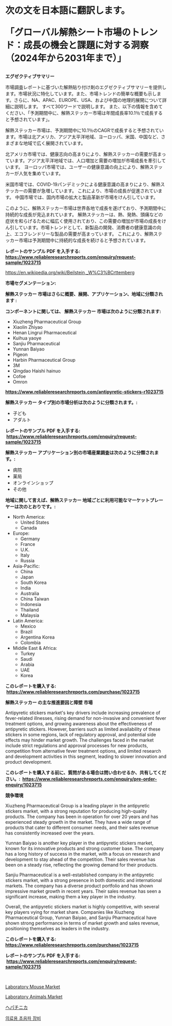 <p><h1>次の文を日本語に翻訳します。

「グローバル解熱シート市場のトレンド：成長の機会と課題に対する洞察（2024年から2031年まで）」</h1></p><p><strong>エグゼクティブサマリー</strong></p>
<p><p>市場調査レポートに基づいた解熱貼り付け剤のエグゼクティブサマリーを提供します。市場状況に特化しています。また、市場トレンドの簡単な概要も示します。さらに、NA、APAC、EUROPE、USA、および中国の地理的展開について詳細に説明します。 すべて300ワードで説明します。 また、以下の情報を含めてください、「予測期間中に、解熱ステッカー市場は年間成長率10.1％で成長すると予想されています」。  </p><p>解熱ステッカー市場は、予測期間中に10.1％のCAGRで成長すると予想されています。市場は北アメリカ、アジア太平洋地域、ヨーロッパ、米国、中国など、さまざまな地域で広く展開されています。 </p><p>北アメリカ市場では、健康志向の高まりにより、解熱ステッカーの需要が高まっています。アジア太平洋地域では、人口増加と需要の増加が市場成長を牽引しています。 ヨーロッパ市場では、ユーザーの健康意識の向上により、解熱ステッカーが人気を集めています。</p><p>米国市場では、COVID-19パンデミックによる健康意識の高まりにより、解熱ステッカーの需要が急増しています。 これにより、市場の成長が促進されています。 中国市場では、国内市場の拡大と製品革新が市場をけん引しています。</p><p>このように、解熱ステッカー市場は世界各地で成長を遂げており、予測期間中に持続的な成長が見込まれています。 解熱ステッカーは、熱、発熱、頭痛などの症状を和らげるために幅広く使用されており、この需要の増加が市場の成長をけん引しています。市場トレンドとして、新製品の開発、消費者の健康意識の向上、エコフレンドリーな製品の需要が高まっています。 これにより、解熱ステッカー市場は予測期間中に持続的な成長を続けると予想されています。</p></p>
<p><strong>レポートのサンプル PDF を入手する: <a href="https://www.reliableresearchreports.com/enquiry/request-sample/1023715">https://www.reliableresearchreports.com/enquiry/request-sample/1023715</a></strong></p>
<p><a href="https://en.wikipedia.org/wiki/Beilstein,_W%C3%BCrttemberg">https://en.wikipedia.org/wiki/Beilstein,_W%C3%BCrttemberg</a></p>
<p><strong>市場セグメンテーション:</strong></p>
<p><strong> 解熱ステッカー 市場はさらに概要、展開、アプリケーション、地域に分類されます :</strong></p>
<p><strong>コンポーネントに関しては、 解熱ステッカー 市場は次のように分類されます: &nbsp;</strong></p>
<p><ul><li>Xiuzheng Pharmaceutical Group</li><li>Xiaolin Zhiyao</li><li>Henan Lingrui Pharmaceutical</li><li>Kuihua yaoye</li><li>Sanjiu Pharmaceutical</li><li>Yunnan Baiyao</li><li>Pigeon</li><li>Harbin Pharmaceutical Group</li><li>3M</li><li>Qingdao Haishi hainuo</li><li>Cofoe</li><li>Omron</li></ul></p>
<p><strong><a href="https://www.reliableresearchreports.com/antipyretic-stickers-r1023715">https://www.reliableresearchreports.com/antipyretic-stickers-r1023715</a></strong></p>
<p><strong> 解熱ステッカー タイプ別の市場分析は次のように分類されます。:</strong></p>
<p><ul><li>子ども</li><li>アダルト</li></ul></p>
<p><strong>レポートのサンプル PDF を入手する: &nbsp;<a href="https://www.reliableresearchreports.com/enquiry/request-sample/1023715">https://www.reliableresearchreports.com/enquiry/request-sample/1023715</a></strong></p>
<p><strong> 解熱ステッカー アプリケーション別の市場産業調査は次のように分類されます。:</strong></p>
<p><ul><li>病院</li><li>薬局</li><li>オンラインショップ</li><li>その他</li></ul></p>
<p><strong>地域に関して言えば、解熱ステッカー 地域ごとに利用可能なマーケットプレーヤーは次のとおりです。:</strong></p>
<p><ul>
    <li>
        North America:
        <ul>
            <li>United States</li>
            <li>Canada</li>
        </ul>
    </li>
    <li>
        Europe:
        <ul>
            <li>Germany</li>
            <li>France</li>
            <li>U.K.</li>
            <li>Italy</li>
            <li>Russia</li>
        </ul>
    </li>
    <li>
        Asia-Pacific:
        <ul>
            <li>China</li>
            <li>Japan</li>
            <li>South Korea</li>
            <li>India</li>
            <li>Australia</li>
            <li>China Taiwan</li>
            <li>Indonesia</li>
            <li>Thailand</li>
            <li>Malaysia</li>
        </ul>
    </li>
    <li>
        Latin America:
        <ul>
            <li>Mexico</li>
            <li>Brazil</li>
            <li>Argentina Korea</li>
            <li>Colombia</li>
        </ul>
    </li>
    <li>
        Middle East & Africa:
        <ul>
            <li>Turkey</li>
            <li>Saudi</li>
            <li>Arabia</li>
            <li>UAE</li>
            <li>Korea</li>
        </ul>
    </li>
    </ul></p>
<p><strong>このレポートを購入する: &nbsp;<a href="https://www.reliableresearchreports.com/purchase/1023715">https://www.reliableresearchreports.com/purchase/1023715</a></strong></p>
<p><strong>解熱ステッカー の主な推進要因と障壁 市場</strong></p>
<p><p>Antipyretic stickers market's key drivers include increasing prevalence of fever-related illnesses, rising demand for non-invasive and convenient fever treatment options, and growing awareness about the effectiveness of antipyretic stickers. However, barriers such as limited availability of these stickers in some regions, lack of regulatory approval, and potential side effects may hinder market growth. The challenges faced in the market include strict regulations and approval processes for new products, competition from alternative fever treatment options, and limited research and development activities in this segment, leading to slower innovation and product development.</p></p>
<p><strong>このレポートを購入する前に、質問がある場合は問い合わせるか、共有してください。:&nbsp; <a href="https://www.reliableresearchreports.com/enquiry/pre-order-enquiry/1023715">https://www.reliableresearchreports.com/enquiry/pre-order-enquiry/1023715</a></strong></p>
<p><strong>競争環境</strong></p>
<p><p>Xiuzheng Pharmaceutical Group is a leading player in the antipyretic stickers market, with a strong reputation for producing high-quality products. The company has been in operation for over 20 years and has experienced steady growth in the market. They have a wide range of products that cater to different consumer needs, and their sales revenue has consistently increased over the years.</p><p>Yunnan Baiyao is another key player in the antipyretic stickers market, known for its innovative products and strong customer base. The company has a long history of success in the market, with a focus on research and development to stay ahead of the competition. Their sales revenue has been on a steady rise, reflecting the growing demand for their products.</p><p>Sanjiu Pharmaceutical is a well-established company in the antipyretic stickers market, with a strong presence in both domestic and international markets. The company has a diverse product portfolio and has shown impressive market growth in recent years. Their sales revenue has seen a significant increase, making them a key player in the industry.</p><p>Overall, the antipyretic stickers market is highly competitive, with several key players vying for market share. Companies like Xiuzheng Pharmaceutical Group, Yunnan Baiyao, and Sanjiu Pharmaceutical have shown strong performance in terms of market growth and sales revenue, positioning themselves as leaders in the industry.</p></p>
<p><strong>このレポートを購入する: &nbsp; <a href="https://www.reliableresearchreports.com/purchase/1023715">https://www.reliableresearchreports.com/purchase/1023715</a></strong></p>
<p><strong>レポートのサンプル PDF を入手する: &nbsp;<a href="https://www.reliableresearchreports.com/enquiry/request-sample/1023715">https://www.reliableresearchreports.com/enquiry/request-sample/1023715</a></strong><strong></strong></p>
<p>&nbsp;</p>
<p><p><a href="https://github.com/abigailsutherland7889/Market-Research-Report-List-1/blob/main/laboratory-mouse-market.md">Laboratory Mouse Market</a></p><p><a href="https://github.com/michealerrygz/Market-Research-Report-List-1/blob/main/laboratory-animals-market.md">Laboratory Animals Market</a></p><p><a href="https://github.com/DanykaKilback/Market-Research-Report-List-2/blob/main/91275549106.md">ヘパチニカ</a></p><p><a href="https://github.com/LuckeyCorbin/Market-Research-Report-List-1/blob/main/518422714250.md">의료용 초음파 장비</a></p></p>